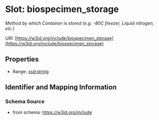 # Slot: biospecimen_storage
_Method by which Container is stored (e.g. -80C freezer, Liquid nitrogen, etc.)_


URI: [https://w3id.org/include/biospecimen_storage](https://w3id.org/include/biospecimen_storage)



<!-- no inheritance hierarchy -->


## Properties

 * Range: [xsd:string](xsd:string)



## Identifier and Mapping Information







### Schema Source


* from schema: https://w3id.org/include



